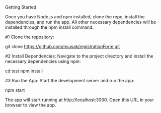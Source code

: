 Getting Started

Once you have Node.js and npm installed, clone the repo, install the dependencies, and run the app. All other necessary dependencies will be installed through the npm install command.

#1 Clone the repository:

git clone https://github.com/nsusak/registrationForm.git

#2 Install Dependencies:
Navigate to the project directory and install the necessary dependencies using npm:

cd test
npm install

#3 Run the App:
Start the development server and run the app:

npm start

The app will start running at http://localhost:3000. Open this URL in your browser to view the app.
